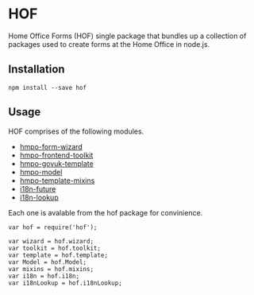 # HOF

Home Office Forms (HOF) single package that bundles up a collection of packages used to create forms at the Home Office in node.js.

## Installation

```npm install --save hof```

## Usage

HOF comprises of the following modules.

 * [hmpo-form-wizard](https://github.com/UKHomeOffice/passports-form-wizard)
 * [hmpo-frontend-toolkit](https://github.com/UKHomeOffice/passports-frontend-toolkit)
 * [hmpo-govuk-template](https://github.com/UKHomeOffice/govuk-template-compiler)
 * [hmpo-model](https://github.com/UKHomeOffice/passports-model)
 * [hmpo-template-mixins](https://github.com/UKHomeOffice/passports-template-mixins)
 * [i18n-future](https://github.com/lennym/i18n-future)
 * [i18n-lookup](https://github.com/UKHomeOffice/i18n-lookup)

Each one is avalable from the hof package for convinience.

```
var hof = require('hof');

var wizard = hof.wizard;
var toolkit = hof.toolkit;
var template = hof.template;
var Model = hof.Model;
var mixins = hof.mixins;
var i18n = hof.i18n;
var i18nLookup = hof.i18nLookup;
```
